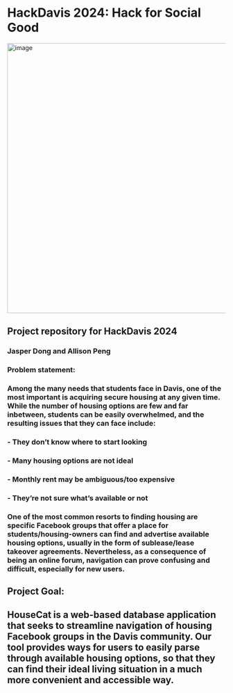 # HackDavis 2024: Hack for Social Good

<img width="621" alt="image" src="https://github.com/jmudong/hackdavis2024/assets/94583245/1b8492b8-b971-45c7-a84d-38b2aeffbe82">

## Project repository for HackDavis 2024
### Jasper Dong and Allison Peng

### Problem statement:
### Among the many needs that students face in Davis, one of the most important is acquiring secure housing at any given time. While the number of housing options are few and far inbetween, students can be easily overwhelmed, and the resulting issues that they can face include:
###       - They don’t know where to start looking
###       - Many housing options are not ideal
###       - Monthly rent may be ambiguous/too expensive
###       - They’re not sure what’s available or not

### One of the most common resorts to finding housing are specific Facebook groups that offer a place for students/housing-owners can find and advertise available housing options, usually in the form of sublease/lease takeover agreements. Nevertheless, as a consequence of being an online forum, navigation can prove confusing and difficult, especially for new users.

## Project Goal: 
## HouseCat is a web-based database application that seeks to streamline navigation of housing Facebook groups in the Davis community. Our tool provides ways for users to easily parse through available housing options, so that they can find their ideal living situation in a much more convenient and accessible way.

